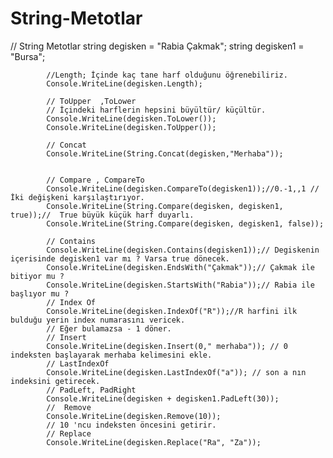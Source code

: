 # String-Metotlar
// String Metotlar
            string degisken = "Rabia Çakmak";
            string degisken1 = "Bursa";

            //Length; İçinde kaç tane harf olduğunu öğrenebiliriz.
            Console.WriteLine(degisken.Length);

            // ToUpper  ,ToLower
            // İçindeki harflerin hepsini büyültür/ küçültür.
            Console.WriteLine(degisken.ToLower());
            Console.WriteLine(degisken.ToUpper());

            // Concat
            Console.WriteLine(String.Concat(degisken,"Merhaba"));


            // Compare , CompareTo
            Console.WriteLine(degisken.CompareTo(degisken1));//0.-1,,1 // İki değişkeni karşılaştırıyor.
            Console.WriteLine(String.Compare(degisken, degisken1, true));//  True büyük küçük harf duyarlı.
            Console.WriteLine(String.Compare(degisken, degisken1, false));

            // Contains
            Console.WriteLine(degisken.Contains(degisken1));// Degiskenin içerisinde degisken1 var mı ? Varsa true dönecek.
            Console.WriteLine(degisken.EndsWith("Çakmak"));// Çakmak ile bitiyor mu ?
            Console.WriteLine(degisken.StartsWith("Rabia"));// Rabia ile başlıyor mu ?
            // Index Of
            Console.WriteLine(degisken.IndexOf("R"));//R harfini ilk bulduğu yerin index numarasını vericek.
            // Eğer bulamazsa - 1 döner.
            // Insert
            Console.WriteLine(degisken.Insert(0," merhaba")); // 0 indeksten başlayarak merhaba kelimesini ekle.
            // LastIndexOf
            Console.WriteLine(degisken.LastIndexOf("a")); // son a nın indeksini getirecek.
            // PadLeft, PadRight
            Console.WriteLine(degisken + degisken1.PadLeft(30));
            //  Remove
            Console.WriteLine(degisken.Remove(10));
            // 10 'ncu indeksten öncesini getirir.
            // Replace
            Console.WriteLine(degisken.Replace("Ra", "Za"));
          
